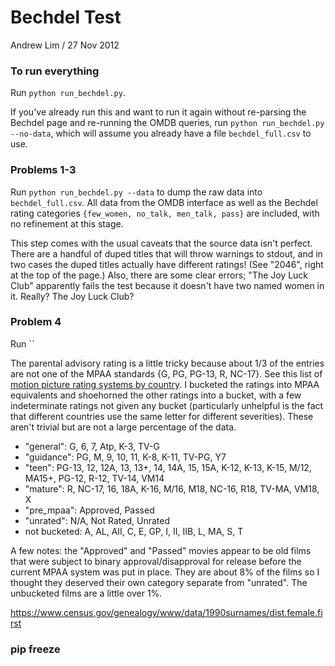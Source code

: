 # Bechdel Test

Andrew Lim / 27 Nov 2012

### To run everything

Run `python run_bechdel.py`. 

If you've already run this and want to run it again without re-parsing the Bechdel page and re-running the OMDB queries, run `python run_bechdel.py --no-data`, which will assume you already have a file `bechdel_full.csv` to use. 

### Problems 1-3

Run `python run_bechdel.py --data` to dump the raw data into `bechdel_full.csv`. All data from the OMDB interface as well as the Bechdel rating categories `{few_women, no_talk, men_talk, pass}` are included, with no refinement at this stage. 

This step comes with the usual caveats that the source data isn't perfect. There are a handful of duped titles that will throw warnings to stdout, and in two cases the duped titles actually have different ratings! (See "2046", right at the top of the page.) Also, there are some clear errors; "The Joy Luck Club" apparently fails the test because it doesn't have two named women in it. Really? The Joy Luck Club? 

### Problem 4

Run ``

The parental advisory rating is a little tricky because about 1/3 of the entries are not one of the MPAA standards {G, PG, PG-13, R, NC-17}. See this list of [motion picture rating systems by country](http://en.wikipedia.org/wiki/Motion_picture_rating_system). I bucketed the ratings into MPAA equivalents and shoehorned the other ratings into a bucket, with a few indeterminate ratings not given any bucket (particularly unhelpful is the fact that different countries use the same letter for different severities). These aren't trivial but are not a large percentage of the data. 

- "general": G, 6, 7, Atp, K-3, TV-G
- "guidance": PG, M, 9, 10, 11, K-8, K-11, TV-PG, Y7
- "teen": PG-13, 12, 12A, 13, 13+, 14, 14A, 15, 15A, K-12, K-13, K-15, M/12, MA15+, PG-12, R-12, TV-14, VM14
- "mature": R, NC-17, 16, 18A, K-16, M/16, M18, NC-16, R18, TV-MA, VM18, X
- "pre_mpaa": Approved, Passed
- "unrated": N/A, Not Rated, Unrated
- not bucketed: A, AL, AII, C, E, GP, I, II, IIB, L, MA, S, T

A few notes: the "Approved" and "Passed" movies appear to be old films that were subject to binary approval/disapproval for release before the current MPAA system was put in place. They are about 8% of the films so I thought they deserved their own category separate from "unrated". The unbucketed films are a little over 1%. 

https://www.census.gov/genealogy/www/data/1990surnames/dist.female.first


### pip freeze